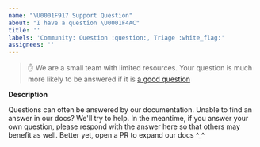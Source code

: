 ```yaml
---
name: "\U0001F917 Support Question"
about: "I have a question \U0001F4AC"
title: ''
labels: 'Community: Question :question:, Triage :white_flag:'
assignees: ''
---
```


> :hand: We are a small team with limited resources. Your question is much more
> likely to be answered if it is
> [a good question](https://stackoverflow.com/help/how-to-ask)

**Description**

Questions can often be answered by our documentation. Unable to find an answer
in our docs? We'll try to help. In the meantime, if you answer your own
question, please respond with the answer here so that others may benefit as
well. Better yet, open a PR to expand our docs ^\_^
